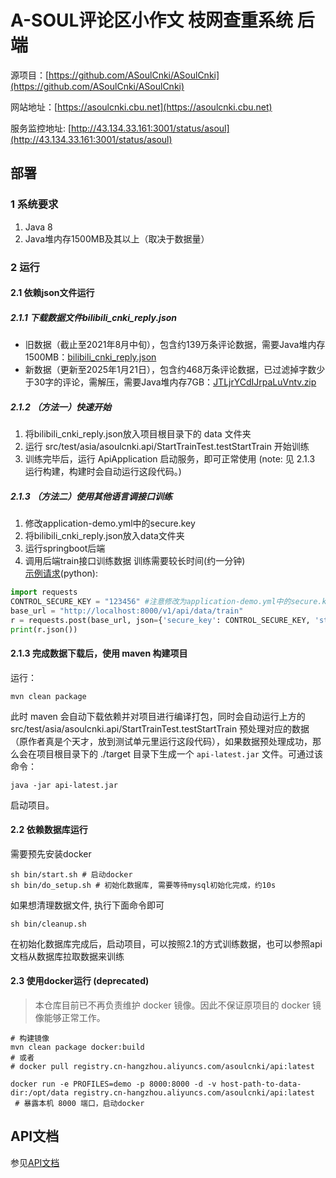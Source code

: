 # A-SOUL评论区小作文 枝网查重系统 后端

源项目：[https://github.com/ASoulCnki/ASoulCnki](https://github.com/ASoulCnki/ASoulCnki)

网站地址：[https://asoulcnki.cbu.net](https://asoulcnki.cbu.net)

服务监控地址: [http://43.134.33.161:3001/status/asoul](http://43.134.33.161:3001/status/asoul)

## 部署

### 1 系统要求

1. Java 8
2. Java堆内存1500MB及其以上（取决于数据量）

### 2 运行

#### 2.1 依赖json文件运行

##### 2.1.1 下载数据文件bilibili_cnki_reply.json

- 旧数据（截止至2021年8月中旬），包含约139万条评论数据，需要Java堆内存1500MB：[bilibili_cnki_reply.json](https://drive.google.com/file/d/151oz560vj2T2uwxYrRbxq1NPYwvx_dNf/view)
- 新数据（更新至2025年1月21日），包含约468万条评论数据，已过滤掉字数少于30字的评论，需解压，需要Java堆内存7GB：[JTLjrYCdIJrpaLuVntv.zip](https://fileditchfiles.me/file.php?f=/s21/JTLjrYCdIJrpaLuVntv.zip)

##### 2.1.2 （方法一）快速开始
1. 将bilibili_cnki_reply.json放入项目根目录下的 data 文件夹
2. 运行 src/test/asia/asoulcnki.api/StartTrainTest.testStartTrain 开始训练
3. 训练完毕后，运行 ApiApplication 启动服务，即可正常使用 (note: 见 2.1.3 运行构建，构建时会自动运行这段代码。)

##### 2.1.3 （方法二）使用其他语言调接口训练
1. 修改application-demo.yml中的secure.key
2. 将bilibili_cnki_reply.json放入data文件夹
3. 运行springboot后端
4. 调用后端train接口训练数据 训练需要较长时间(约一分钟)  
   [示例请求](./dev/start_train.py)(python):

```python
import requests
CONTROL_SECURE_KEY = "123456" #注意修改为application-demo.yml中的secure.key
base_url = "http://localhost:8000/v1/api/data/train"
r = requests.post(base_url, json={'secure_key': CONTROL_SECURE_KEY, 'start_time': 0})
print(r.json())
```

#### 2.1.3 完成数据下载后，使用 maven 构建项目

运行：

```shell
mvn clean package
```

此时 maven 会自动下载依赖并对项目进行编译打包，同时会自动运行上方的 src/test/asia/asoulcnki.api/StartTrainTest.testStartTrain 预处理对应的数据（原作者真是个天才，放到测试单元里运行这段代码），如果数据预处理成功，那么会在项目根目录下的 ./target 目录下生成一个 `api-latest.jar` 文件。可通过该命令：

```shell
java -jar api-latest.jar
```

启动项目。

#### 2.2 依赖数据库运行

需要预先安装docker

```shell
sh bin/start.sh # 启动docker
sh bin/do_setup.sh # 初始化数据库, 需要等待mysql初始化完成，约10s
```

如果想清理数据文件, 执行下面命令即可

```shell
sh bin/cleanup.sh 
```

在初始化数据库完成后，启动项目，可以按照2.1的方式训练数据，也可以参照api文档从数据库拉取数据来训练

#### 2.3 使用docker运行 (deprecated)

> 本仓库目前已不再负责维护 docker 镜像。因此不保证原项目的 docker 镜像能够正常工作。

```shell
# 构建镜像
mvn clean package docker:build
# 或者
# docker pull registry.cn-hangzhou.aliyuncs.com/asoulcnki/api:latest

docker run -e PROFILES=demo -p 8000:8000 -d -v host-path-to-data-dir:/opt/data registry.cn-hangzhou.aliyuncs.com/asoulcnki/api:latest
 # 暴露本机 8000 端口，启动docker
```

## API文档

参见[API文档](./api.md)
